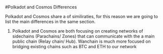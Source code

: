 #Polkadot and Cosmos Differences 

Polkadot and Cosmos share a of similiraties, for this reason we are going to list the main differences in the same section. 

1. Polkadot and Cosmos are both focusing on creating networks of sidechains (Parachains/ Zones)
that can communicate with the a main public chain (Relay chain/ Hub). 
Wanchain is much more focused on bridging existing chains such as BTC and ETH to our network
